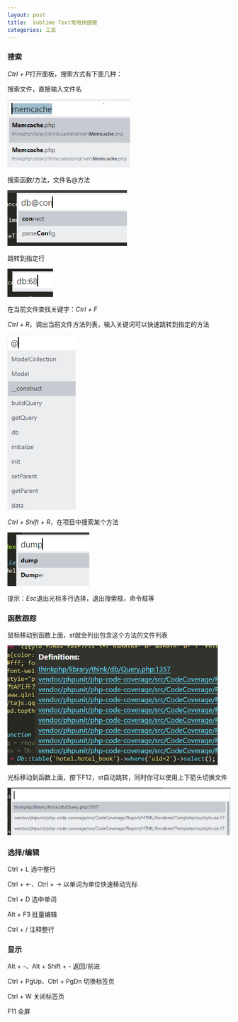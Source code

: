 ```yaml
---
layout: post
title:  Sublime Text常用快捷键
categories: 工具
---
```


### 搜索
*Ctrl + P*打开面板，搜索方式有下面几种：

搜索文件，直接输入文件名

<img alt="" src="/images/137801-20171212103758274-868508375.png">

搜索函数/方法，文件名@方法

<img alt="" src="/images/137801-20171212104908602-1124038966.png">

跳转到指定行

<img alt="" src="/images/137801-20171212105033384-1024350312.png">

在当前文件查找关键字：*Ctrl + F*

*Ctrl + R*，调出当前文件方法列表，输入关键词可以快速跳转到指定的方法

<img alt="" src="/images/137801-20171212123501676-1735014114.png">

*Ctrl + Shift + R*，在项目中搜索某个方法

<img alt="" src="/images/137801-20171212110531134-1638131259.png">

提示：*Esc*退出光标多行选择，退出搜索框，命令框等

### 函数跟踪
鼠标移动到函数上面，st就会列出包含这个方法的文件列表

<img alt="" src="/images/137801-20171212105355321-320880139.png">

光标移动到函数上面，按下F12，st自动跳转，同时你可以使用上下箭头切换文件

<img alt="" src="/images/137801-20171212105637227-1714218881.png">


### 选择/编辑
Ctrl + L 选中整行

Ctrl + ←、Ctrl + → 以单词为单位快速移动光标

Ctrl + D 选中单词

Alt + F3 批量编辑

Ctrl + / 注释整行

### 显示
Alt + -、Alt + Shift + - 返回/前进

Ctrl + PgUp、Ctrl + PgDn 切换标签页

Ctrl + W 关闭标签页

F11 全屏

 